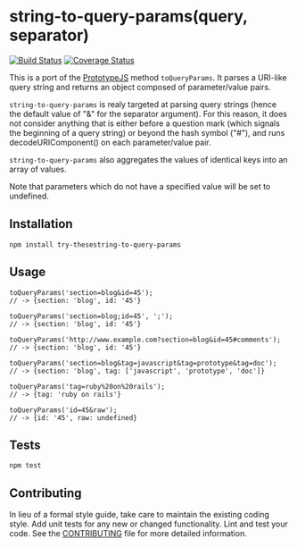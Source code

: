 string-to-query-params(query, separator)
========================================

[![Build Status](https://travis-ci.org/ramumb/string-to-query-params.svg?branch=master)](https://travis-ci.org/ramumb/string-to-query-params)
[![Coverage Status](https://coveralls.io/repos/github/ramumb/string-to-query-params/badge.svg?branch=master)](https://coveralls.io/github/ramumb/string-to-query-params?branch=master)

This is a port of the [PrototypeJS](http://prototypejs.org/) method `toQueryParams`.
It parses a URI-like query string and returns an object composed of parameter/value pairs.

`string-to-query-params` is realy targeted at parsing query strings (hence the
default value of "&" for the separator argument).  For this reason, it does not
consider anything that is either before a question mark (which signals the
beginning of a query string) or beyond the hash symbol ("#"), and runs
decodeURIComponent() on each parameter/value pair.

`string-to-query-params` also aggregates the values of identical keys into an
array of values.

Note that parameters which do not have a specified value will be set to undefined.

## Installation

  `npm install try-thesestring-to-query-params`

## Usage

    toQueryParams('section=blog&id=45');
    // -> {section: 'blog', id: '45'}
    
    toQueryParams('section=blog;id=45', ';');
    // -> {section: 'blog', id: '45'}
    
    toQueryParams('http://www.example.com?section=blog&id=45#comments');
    // -> {section: 'blog', id: '45'}
    
    toQueryParams('section=blog&tag=javascript&tag=prototype&tag=doc');
    // -> {section: 'blog', tag: ['javascript', 'prototype', 'doc']}
    
    toQueryParams('tag=ruby%20on%20rails');
    // -> {tag: 'ruby on rails'}
    
    toQueryParams('id=45&raw');
    // -> {id: '45', raw: undefined}

## Tests

  `npm test`

## Contributing

In lieu of a formal style guide, take care to maintain the existing coding
style. Add unit tests for any new or changed functionality. Lint and test your
code.  See the [CONTRIBUTING](CONTRIBUTING.md) file for more detailed information.

